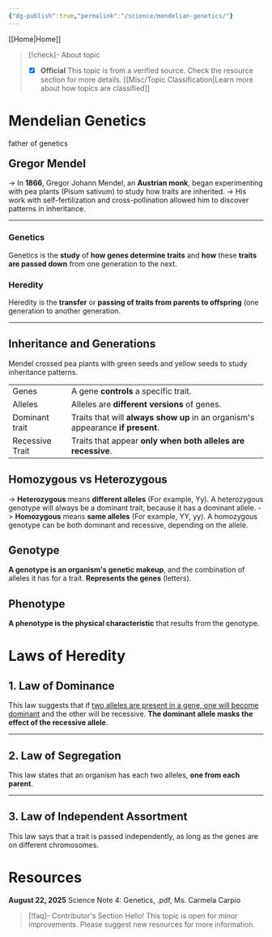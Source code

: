 ```yaml
---
{"dg-publish":true,"permalink":"/science/mendelian-genetics/"}
---
```



[[Home\|Home]]

>[!check]- About topic
>- [X] **Official**
>This topic is from a verified source. Check the resource section for more details.
>[[Misc/Topic Classification\|Learn more about how topics are classified]]
# Mendelian Genetics

<div style="font-variant: small-cap; margin-bottom: -10px;">father of genetics</div>

## Gregor Mendel
-> In **1866**, Gregor Johann Mendel, an **Austrian monk**, began experimenting with pea plants (Pisum sativum) to study how traits are inherited.
-> His work with self-fertilization and cross-pollination allowed him to discover patterns in inheritance.

***

### Genetics
Genetics is the **study** of **how genes determine traits** and **how** these **traits are passed down** from one generation to the next.

### Heredity 
Heredity is the **transfer** or **passing of traits from parents to offspring** (one generation to another generation.

***

## Inheritance and Generations
Mendel crossed pea plants with green seeds and yellow seeds to study inheritance patterns.


|                 |                                                                                 |
| --------------- | ------------------------------------------------------------------------------- |
| Genes           | A gene **controls** a specific trait.                                           |
| Alleles         | Alleles are **different versions** of genes.                                    |
| Dominant trait  | Traits that will **always show up** in an organism's appearance **if present**. |
| Recessive Trait | Traits that appear **only when both alleles are recessive**.                    |

## Homozygous vs Heterozygous
-> **Heterozygous** means **different alleles** (For example, Yy). A heterozygous genotype will always be a dominant trait, because it has a dominant allele.
-> **Homozygous** means **same alleles** (For example, YY, yy). A homozygous genotype can be both dominant and recessive, depending on the allele.

## Genotype
**A genotype is an organism's genetic makeup**, and the combination of alleles it has for a trait. **Represents the genes** (letters).

## Phenotype
**A phenotype is the physical characteristic** that results from the genotype.

# Laws of Heredity

## 1. Law of Dominance
This law suggests that if <u>two alleles are present in a gene, one will become dominant</u> and the other will be recessive. **The dominant allele masks the effect of the recessive allele**.

***

## 2. Law of Segregation
This law states that an organism has each two alleles, **one from each parent**.

***

## 3. Law of Independent Assortment
This law says that a trait is passed independently, as long as the genes are on different chromosomes.

# Resources
**August 22, 2025** Science Note 4: Genetics, .pdf, Ms. Carmela Carpio

>[!faq]- Contributor's Section
>Hello! This topic is open for minor improvements. Please suggest new resources for more information.